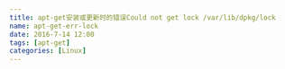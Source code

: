 ```yaml
---
title: apt-get安装或更新时的错误Could not get lock /var/lib/dpkg/lock
name: apt-get-err-lock
date: 2016-7-14 12:00
tags: [apt-get]
categories: [Linux]
---
```

